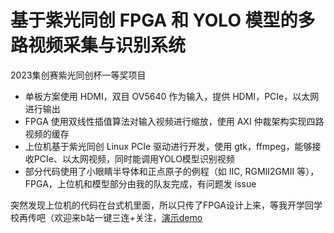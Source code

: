 # 基于紫光同创 FPGA 和 YOLO 模型的多路视频采集与识别系统
2023集创赛紫光同创杯一等奖项目
* 单板方案使用 HDMI，双目 OV5640 作为输入，提供 HDMI，PCIe，以太网进行输出
* FPGA 使用双线性插值算法对输入视频进行缩放，使用 AXI 仲裁架构实现四路视频的缓存
* 上位机基于紫光同创 Linux PCIe 驱动进行开发，使用 gtk，ffmpeg，能够接收PCIe、以太网视频，同时能调用YOLO模型识别视频
* 部分代码使用了小眼睛半导体和正点原子的例程（如 IIC, RGMII2GMII 等），FPGA，上位机和模型部分由我的队友完成，有问题发 issue
  
突然发现上位机的代码在台式机里面，所以只传了FPGA设计上来，等我开学回学校再传吧（欢迎来b站一键三连+关注，[演示demo](https://www.bilibili.com/video/BV1am4y1H7hp)
